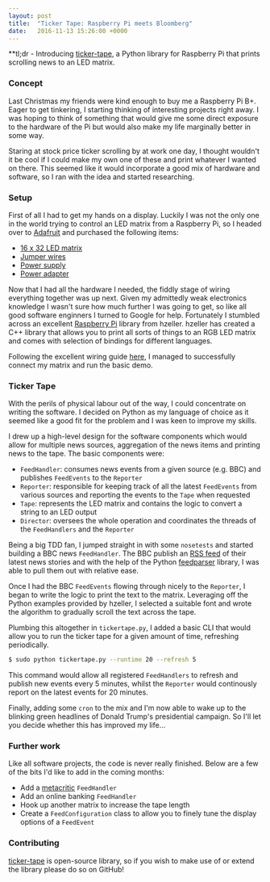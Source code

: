 ```yaml
---
layout: post
title:  "Ticker Tape: Raspberry Pi meets Bloomberg"
date:   2016-11-13 15:26:00 +0000
---
```


**tl;dr - Introducing [ticker-tape](https://github.com/alexlukelevy/tickertape), a Python library for Raspberry Pi that prints scrolling news to an LED matrix.

### Concept
Last Christmas my friends were kind enough to buy me a Raspberry Pi B+. Eager to get tinkering, I starting thinking of interesting projects right away. I was hoping to think of something that would give me some direct exposure to the hardware of the Pi but would also make my life marginally better in some way.

Staring at stock price ticker scrolling by at work one day, I thought wouldn't it be cool if I could make my own one of these and print whatever I wanted on there. This seemed like it would incorporate a good mix of hardware and software, so I ran with the idea and started researching.

### Setup
First of all I had to get my hands on a display. Luckily I was not the only one in the world trying to control an LED matrix from a Raspberry Pi, so I headed over to [Adafruit](https://www.adafruit.com/) and purchased the following items:

* [16 x 32 LED matrix](https://www.adafruit.com/products/420)
* [Jumper wires](https://www.adafruit.com/products/266)
* [Power supply](https://www.adafruit.com/products/276)
* [Power adapter](https://www.adafruit.com/products/368)

Now that I had all the hardware I needed, the fiddly stage of wiring everything together was up next. Given my admittedly weak electronics knowledge I wasn't sure how much further I was going to get, so like all good software enginners I turned to Google for help. Fortunately I stumbled across an excellent [Raspberry Pi](https://github.com/hzeller/rpi-rgb-led-matrix) library from hzeller. hzeller has created a C++ library that allows you to print all sorts of things to an RGB LED matrix and comes with selection of bindings for different languages.

Following the excellent wiring guide [here](https://github.com/hzeller/rpi-rgb-led-matrix/blob/master/wiring.md), I managed to successfully connect my matrix and run the basic demo.

### Ticker Tape
With the perils of physical labour out of the way, I could concentrate on writing the software. I decided on Python as my language of choice as it seemed like a good fit for the problem and I was keen to improve my skills.

I drew up a high-level design for the software components which would allow for multiple news sources, aggregation of the news items and printing news to the tape. The basic components were:

* `FeedHandler`: consumes news events from a given source (e.g. BBC) and publishes `FeedEvents` to the `Reporter`
* `Reporter`: responsible for keeping track of all the latest `FeedEvents` from various sources and reporting the events to the `Tape` when requested
* `Tape`:  represents the LED matrix and contains the logic to convert a string to an LED output
* `Director`: oversees the whole operation and coordinates the threads of the `FeedHandlers` and the `Reporter`

Being a big TDD fan, I jumped straight in with some `nosetests` and started building a BBC news `FeedHandler`. The BBC publish an [RSS feed](http://feeds.bbci.co.uk/news/rss.xml) of their latest news stories and with the help of the Python [feedparser](https://pypi.python.org/pypi/feedparser) library, I was able to pull them out with relative ease.

Once I had the BBC `FeedEvents` flowing through nicely to the `Reporter`, I began to write the logic to print the text to the matrix. Leveraging off the Python examples provided by hzeller, I selected a suitable font and wrote the algorithm to gradually scroll the text across the tape.

Plumbing this altogether in `tickertape.py`, I added a basic CLI that would allow you to run the ticker tape for a given amount of time, refreshing periodically.

```sh
$ sudo python tickertape.py --runtime 20 --refresh 5
```

This command would allow all registered `FeedHandlers` to refresh and publish new events every 5 minutes, whilst the `Reporter` would continously report on the latest events for 20 minutes.

Finally, adding some `cron` to the mix and I'm now able to wake up to the blinking green headlines of Donald Trump's presidential campaign. So I'll let you decide whether this has improved my life...


### Further work
Like all software projects, the code is never really finished. Below are a few of the bits I'd like to add in the coming months:

* Add a [metacritic](http://www.metacritic.com/) `FeedHandler`
* Add an online banking `FeedHandler`
* Hook up another matrix to increase the tape length
* Create a `FeedConfiguration` class to allow you to finely tune the display options of a `FeedEvent`

### Contributing
[ticker-tape](https://github.com/alexlukelevy/tickertape) is open-source library, so if you wish to make use of or extend the library please do so on GitHub!